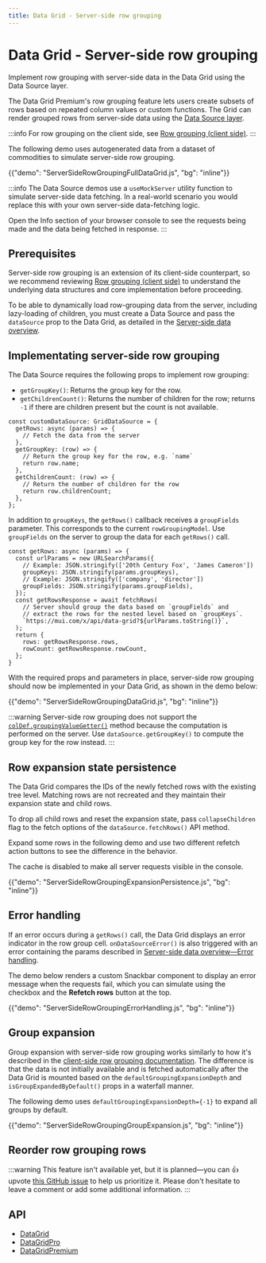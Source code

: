 ```yaml
---
title: Data Grid - Server-side row grouping
---
```


# Data Grid - Server-side row grouping [<span class="plan-premium"></span>](/x/introduction/licensing/#premium-plan 'Premium plan')

<p class="description">Implement row grouping with server-side data in the Data Grid using the Data Source layer.</p>

The Data Grid Premium's row grouping feature lets users create subsets of rows based on repeated column values or custom functions.
The Grid can render grouped rows from server-side data using the [Data Source layer](/x/react-data-grid/server-side-data/#the-solution-the-data-source-layer).

:::info
For row grouping on the client side, see [Row grouping (client side)](/x/react-data-grid/row-grouping/).
:::

The following demo uses autogenerated data from a dataset of commodities to simulate server-side row grouping.

{{"demo": "ServerSideRowGroupingFullDataGrid.js", "bg": "inline"}}

:::info
The Data Source demos use a `useMockServer` utility function to simulate server-side data fetching.
In a real-world scenario you would replace this with your own server-side data-fetching logic.

Open the Info section of your browser console to see the requests being made and the data being fetched in response.
:::

## Prerequisites

Server-side row grouping is an extension of its client-side counterpart, so we recommend reviewing [Row grouping (client side)](/x/react-data-grid/row-grouping/) to understand the underlying data structures and core implementation before proceeding.

To be able to dynamically load row-grouping data from the server, including lazy-loading of children, you must create a Data Source and pass the `dataSource` prop to the Data Grid, as detailed in the [Server-side data overview](/x/react-data-grid/server-side-data/).

## Implementating server-side row grouping

The Data Source requires the following props to implement row grouping:

- `getGroupKey()`: Returns the group key for the row.
- `getChildrenCount()`: Returns the number of children for the row; returns `-1` if there are children present but the count is not available.

```tsx
const customDataSource: GridDataSource = {
  getRows: async (params) => {
    // Fetch the data from the server
  },
  getGroupKey: (row) => {
    // Return the group key for the row, e.g. `name`
    return row.name;
  },
  getChildrenCount: (row) => {
    // Return the number of children for the row
    return row.childrenCount;
  },
};
```

In addition to `groupKeys`, the `getRows()` callback receives a `groupFields` parameter.
This corresponds to the current `rowGroupingModel`.
Use `groupFields` on the server to group the data for each `getRows()` call.

```tsx
const getRows: async (params) => {
  const urlParams = new URLSearchParams({
    // Example: JSON.stringify(['20th Century Fox', 'James Cameron'])
    groupKeys: JSON.stringify(params.groupKeys),
    // Example: JSON.stringify(['company', 'director'])
    groupFields: JSON.stringify(params.groupFields),
  });
  const getRowsResponse = await fetchRows(
    // Server should group the data based on `groupFields` and
    // extract the rows for the nested level based on `groupKeys`.
    `https://mui.com/x/api/data-grid?${urlParams.toString()}`,
  );
  return {
    rows: getRowsResponse.rows,
    rowCount: getRowsResponse.rowCount,
  };
}
```

With the required props and parameters in place, server-side row grouping should now be implemented in your Data Grid, as shown in the demo below:

{{"demo": "ServerSideRowGroupingDataGrid.js", "bg": "inline"}}

:::warning
Server-side row grouping does not support the [`colDef.groupingValueGetter()`](/x/react-data-grid/row-grouping/#using-groupingvaluegetter-for-complex-grouping-value) method because the computation is performed on the server.
Use `dataSource.getGroupKey()` to compute the group key for the row instead.
:::

## Row expansion state persistence

The Data Grid compares the IDs of the newly fetched rows with the existing tree level.
Matching rows are not recreated and they maintain their expansion state and child rows.

To drop all child rows and reset the expansion state, pass `collapseChildren` flag to the fetch options of the `dataSource.fetchRows()` API method.

Expand some rows in the following demo and use two different refetch action buttons to see the difference in the behavior.

The cache is disabled to make all server requests visible in the console.

{{"demo": "ServerSideRowGroupingExpansionPersistence.js", "bg": "inline"}}

## Error handling

If an error occurs during a `getRows()` call, the Data Grid displays an error indicator in the row group cell.
`onDataSourceError()` is also triggered with an error containing the params described in [Server-side data overview—Error handling](/x/react-data-grid/server-side-data/#error-handling).

The demo below renders a custom Snackbar component to display an error message when the requests fail, which you can simulate using the checkbox and the **Refetch rows** button at the top.

{{"demo": "ServerSideRowGroupingErrorHandling.js", "bg": "inline"}}

## Group expansion

Group expansion with server-side row grouping works similarly to how it's described in the [client-side row grouping documentation](/x/react-data-grid/row-grouping/#group-expansion).
The difference is that the data is not initially available and is fetched automatically after the Data Grid is mounted based on the `defaultGroupingExpansionDepth` and `isGroupExpandedByDefault()` props in a waterfall manner.

The following demo uses `defaultGroupingExpansionDepth={-1}` to expand all groups by default.

{{"demo": "ServerSideRowGroupingGroupExpansion.js", "bg": "inline"}}

## Reorder row grouping rows

:::warning
This feature isn't available yet, but it is planned—you can 👍 upvote [this GitHub issue](https://github.com/mui/mui-x/issues/18947) to help us prioritize it. Please don't hesitate to leave a comment or add some additional information.
:::

## API

- [DataGrid](/x/api/data-grid/data-grid/)
- [DataGridPro](/x/api/data-grid/data-grid-pro/)
- [DataGridPremium](/x/api/data-grid/data-grid-premium/)
